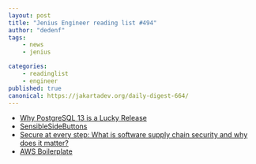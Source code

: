 ```yaml
---
layout: post
title: "Jenius Engineer reading list #494"
author: "dedenf"
tags:
    - news
    - jenius

categories:
    - readinglist
    - engineer
published: true
canonical: https://jakartadev.org/daily-digest-664/
---
```


- [Why PostgreSQL 13 is a Lucky Release](https://info.crunchydata.com/blog/why-postgresql-13-is-a-lucky-release)
- [SensibleSideButtons](https://sensible-side-buttons.archagon.net/)
- [Secure at every step: What is software supply chain security and why does it matter?](https://github.blog/2020-09-02-secure-your-software-supply-chain-and-protect-against-supply-chain-threats-github-blog/)
- [AWS Boilerplate](https://github.com/apptension/aws-boilerplate)
